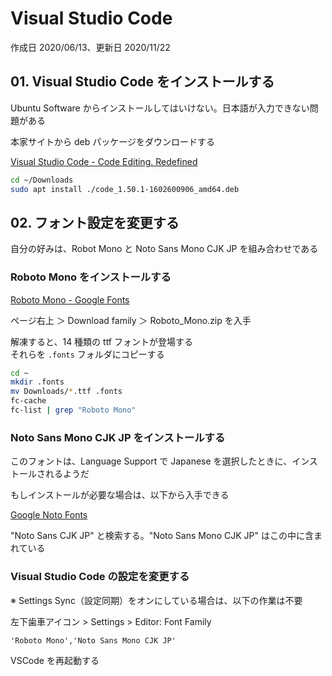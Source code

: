 # Visual Studio Code

作成日 2020/06/13、更新日 2020/11/22

## 01. Visual Studio Code をインストールする

Ubuntu Software からインストールしてはいけない。日本語が入力できない問題がある

本家サイトから deb パッケージをダウンロードする

[Visual Studio Code \- Code Editing\. Redefined](https://code.visualstudio.com/)

```bash
cd ~/Downloads
sudo apt install ./code_1.50.1-1602600906_amd64.deb
```

## 02. フォント設定を変更する

自分の好みは、Robot Mono と Noto Sans Mono CJK JP を組み合わせである

### Roboto Mono をインストールする

[Roboto Mono \- Google Fonts](https://fonts.google.com/specimen/Roboto+Mono)

ページ右上 ＞ Download family ＞ Roboto_Mono.zip を入手

解凍すると、14 種類の ttf フォントが登場する\
それらを `.fonts` フォルダにコピーする

```bash
cd ~
mkdir .fonts
mv Downloads/*.ttf .fonts
fc-cache
fc-list | grep "Roboto Mono"
```

### Noto Sans Mono CJK JP をインストールする

このフォントは、Language Support で Japanese を選択したときに、インストールされるようだ

もしインストールが必要な場合は、以下から入手できる

[Google Noto Fonts](https://www.google.com/get/noto/)

"Noto Sans CJK JP" と検索する。"Noto Sans Mono CJK JP" はこの中に含まれている

### Visual Studio Code の設定を変更する

※ Settings Sync（設定同期）をオンにしている場合は、以下の作業は不要

左下歯車アイコン > Settings > Editor: Font Family

```text
'Roboto Mono','Noto Sans Mono CJK JP'
```

VSCode を再起動する

